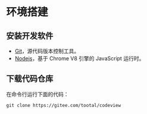 # 环境搭建

## 安装开发软件

* [Git](https://git-scm.com/downloads)，源代码版本控制工具。
* [Nodejs](http://nodejs.cn/download/)，基于 Chrome V8 引擎的 JavaScript 运行时。

## 下载代码仓库

在命令行运行下面的代码：

```
git clone https://gitee.com/tootal/codeview
```


